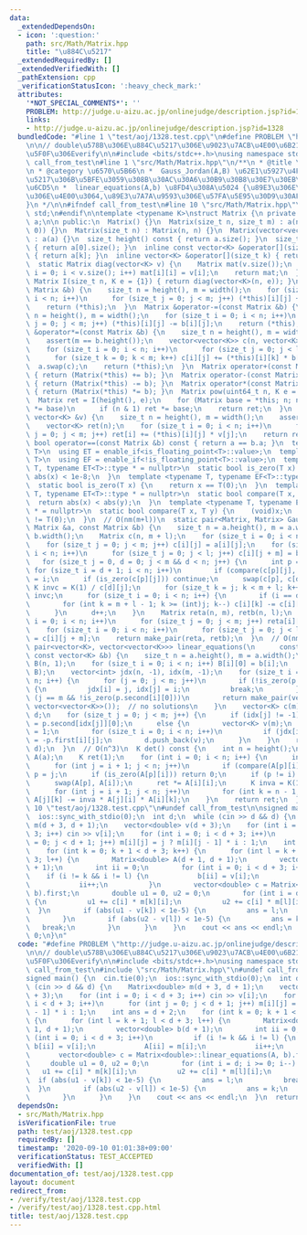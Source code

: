```yaml
---
data:
  _extendedDependsOn:
  - icon: ':question:'
    path: src/Math/Matrix.hpp
    title: "\u884C\u5217"
  _extendedRequiredBy: []
  _extendedVerifiedWith: []
  _pathExtension: cpp
  _verificationStatusIcon: ':heavy_check_mark:'
  attributes:
    '*NOT_SPECIAL_COMMENTS*': ''
    PROBLEM: http://judge.u-aizu.ac.jp/onlinejudge/description.jsp?id=1328
    links:
    - http://judge.u-aizu.ac.jp/onlinejudge/description.jsp?id=1328
  bundledCode: "#line 1 \"test/aoj/1328.test.cpp\"\n#define PROBLEM \"http://judge.u-aizu.ac.jp/onlinejudge/description.jsp?id=1328\"\
    \n\n// double\u578B\u306E\u884C\u5217\u306E\u9023\u7ACB\u4E00\u6B21\u65B9\u7A0B\
    \u5F0F\u306Everify\n\n#include <bits/stdc++.h>\nusing namespace std;\n\n#define\
    \ call_from_test\n#line 1 \"src/Math/Matrix.hpp\"\n/**\n * @title \u884C\u5217\
    \n * @category \u6570\u5B66\n *  Gauss_Jordan(A,B) \u62E1\u5927\u4FC2\u6570\u884C\
    \u5217\u306B\u5BFE\u3059\u308B\u30AC\u30A6\u30B9\u30B8\u30E7\u30EB\u30C0\u30F3\
    \u6CD5\n *  linear_equations(A,b) \u8FD4\u308A\u5024 {\u89E3\u306E\u3046\u3061\
    \u306E\u4E00\u3064,\u89E3\u7A7A\u9593\u306E\u57FA\u5E95\u30D9\u30AF\u30C8\u30EB\
    }\n */\n\n#ifndef call_from_test\n#line 10 \"src/Math/Matrix.hpp\"\nusing namespace\
    \ std;\n#endif\n\ntemplate <typename K>\nstruct Matrix {\n private:\n  vector<vector<K>>\
    \ a;\n\n public:\n  Matrix() {}\n  Matrix(size_t n, size_t m) : a(n, vector<K>(m,\
    \ 0)) {}\n  Matrix(size_t n) : Matrix(n, n) {}\n  Matrix(vector<vector<K>> a)\
    \ : a(a) {}\n  size_t height() const { return a.size(); }\n  size_t width() const\
    \ { return a[0].size(); }\n  inline const vector<K> &operator[](size_t k) const\
    \ { return a[k]; }\n  inline vector<K> &operator[](size_t k) { return a[k]; }\n\
    \  static Matrix diag(vector<K> v) {\n    Matrix mat(v.size());\n    for (size_t\
    \ i = 0; i < v.size(); i++) mat[i][i] = v[i];\n    return mat;\n  }\n  static\
    \ Matrix I(size_t n, K e = {1}) { return diag(vector<K>(n, e)); }\n  Matrix &operator+=(const\
    \ Matrix &b) {\n    size_t n = height(), m = width();\n    for (size_t i = 0;\
    \ i < n; i++)\n      for (size_t j = 0; j < m; j++) (*this)[i][j] += b[i][j];\n\
    \    return (*this);\n  }\n  Matrix &operator-=(const Matrix &b) {\n    size_t\
    \ n = height(), m = width();\n    for (size_t i = 0; i < n; i++)\n      for (size_t\
    \ j = 0; j < m; j++) (*this)[i][j] -= b[i][j];\n    return (*this);\n  }\n  Matrix\
    \ &operator*=(const Matrix &b) {\n    size_t n = height(), m = width(), l = b.width();\n\
    \    assert(m == b.height());\n    vector<vector<K>> c(n, vector<K>(l, 0));\n\
    \    for (size_t i = 0; i < n; i++)\n      for (size_t j = 0; j < l; j++)\n  \
    \      for (size_t k = 0; k < m; k++) c[i][j] += (*this)[i][k] * b[k][j];\n  \
    \  a.swap(c);\n    return (*this);\n  }\n  Matrix operator+(const Matrix &b) const\
    \ { return (Matrix(*this) += b); }\n  Matrix operator-(const Matrix &b) const\
    \ { return (Matrix(*this) -= b); }\n  Matrix operator*(const Matrix &b) const\
    \ { return (Matrix(*this) *= b); }\n  Matrix pow(uint64_t n, K e = {1}) {\n  \
    \  Matrix ret = I(height(), e);\n    for (Matrix base = *this; n; n >>= 1, base\
    \ *= base)\n      if (n & 1) ret *= base;\n    return ret;\n  }\n  vector<K> operator*(const\
    \ vector<K> &v) {\n    size_t n = height(), m = width();\n    assert(m == v.size());\n\
    \    vector<K> ret(n);\n    for (size_t i = 0; i < n; i++)\n      for (size_t\
    \ j = 0; j < m; j++) ret[i] += (*this)[i][j] * v[j];\n    return ret;\n  }\n \
    \ bool operator==(const Matrix &b) const { return a == b.a; }\n  template <typename\
    \ T>\n  using ET = enable_if<is_floating_point<T>::value>;\n  template <typename\
    \ T>\n  using EF = enable_if<!is_floating_point<T>::value>;\n  template <typename\
    \ T, typename ET<T>::type * = nullptr>\n  static bool is_zero(T x) {\n    return\
    \ abs(x) < 1e-8;\n  }\n  template <typename T, typename EF<T>::type * = nullptr>\n\
    \  static bool is_zero(T x) {\n    return x == T(0);\n  }\n  template <typename\
    \ T, typename ET<T>::type * = nullptr>\n  static bool compare(T x, T y) {\n  \
    \  return abs(x) < abs(y);\n  }\n  template <typename T, typename EF<T>::type\
    \ * = nullptr>\n  static bool compare(T x, T y) {\n    (void)x;\n    return y\
    \ != T(0);\n  }\n  // O(nm(m+l))\n  static pair<Matrix, Matrix> Gauss_Jordan(const\
    \ Matrix &a, const Matrix &b) {\n    size_t n = a.height(), m = a.width(), l =\
    \ b.width();\n    Matrix c(n, m + l);\n    for (size_t i = 0; i < n; i++)\n  \
    \    for (size_t j = 0; j < m; j++) c[i][j] = a[i][j];\n    for (size_t i = 0;\
    \ i < n; i++)\n      for (size_t j = 0; j < l; j++) c[i][j + m] = b[i][j];\n \
    \   for (size_t j = 0, d = 0; j < m && d < n; j++) {\n      int p = d;\n     \
    \ for (size_t i = d + 1; i < n; i++)\n        if (compare(c[p][j], c[i][j])) p\
    \ = i;\n      if (is_zero(c[p][j])) continue;\n      swap(c[p], c[d]);\n     \
    \ K invc = K(1) / c[d][j];\n      for (size_t k = j; k < m + l; k++) c[d][k] *=\
    \ invc;\n      for (size_t i = 0; i < n; i++) {\n        if (i == d) continue;\n\
    \        for (int k = m + l - 1; k >= (int)j; k--) c[i][k] -= c[i][j] * c[d][k];\n\
    \      }\n      d++;\n    }\n    Matrix reta(n, m), retb(n, l);\n    for (size_t\
    \ i = 0; i < n; i++)\n      for (size_t j = 0; j < m; j++) reta[i][j] = c[i][j];\n\
    \    for (size_t i = 0; i < n; i++)\n      for (size_t j = 0; j < l; j++) retb[i][j]\
    \ = c[i][j + m];\n    return make_pair(reta, retb);\n  }\n  // O(nm^2)\n  static\
    \ pair<vector<K>, vector<vector<K>>> linear_equations(\n      const Matrix &a,\
    \ const vector<K> &b) {\n    size_t n = a.height(), m = a.width();\n    Matrix\
    \ B(n, 1);\n    for (size_t i = 0; i < n; i++) B[i][0] = b[i];\n    auto p = Gauss_Jordan(a,\
    \ B);\n    vector<int> jdx(n, -1), idx(m, -1);\n    for (size_t i = 0, j; i <\
    \ n; i++) {\n      for (j = 0; j < m; j++)\n        if (!is_zero(p.first[i][j]))\
    \ {\n          jdx[i] = j, idx[j] = i;\n          break;\n        }\n      if\
    \ (j == m && !is_zero(p.second[i][0]))\n        return make_pair(vector<K>(),\
    \ vector<vector<K>>());  // no solutions\n    }\n    vector<K> c(m);\n    vector<vector<K>>\
    \ d;\n    for (size_t j = 0; j < m; j++) {\n      if (idx[j] != -1)\n        c[j]\
    \ = p.second[idx[j]][0];\n      else {\n        vector<K> v(m);\n        v[j]\
    \ = 1;\n        for (size_t i = 0; i < n; i++)\n          if (jdx[i] != -1) v[jdx[i]]\
    \ = -p.first[i][j];\n        d.push_back(v);\n      }\n    }\n    return make_pair(c,\
    \ d);\n  }\n  // O(n^3)\n  K det() const {\n    int n = height();\n    Matrix\
    \ A(a);\n    K ret(1);\n    for (int i = 0; i < n; i++) {\n      int p = i;\n\
    \      for (int j = i + 1; j < n; j++)\n        if (compare(A[p][i], A[j][i]))\
    \ p = j;\n      if (is_zero(A[p][i])) return 0;\n      if (p != i) ret = -ret;\n\
    \      swap(A[p], A[i]);\n      ret *= A[i][i];\n      K inva = K(1) / A[i][i];\n\
    \      for (int j = i + 1; j < n; j++)\n        for (int k = n - 1; k >= i; k--)\
    \ A[j][k] -= inva * A[j][i] * A[i][k];\n    }\n    return ret;\n  }\n};\n#line\
    \ 10 \"test/aoj/1328.test.cpp\"\n#undef call_from_test\n\nsigned main() {\n  cin.tie(0);\n\
    \  ios::sync_with_stdio(0);\n  int d;\n  while (cin >> d && d) {\n    Matrix<double>\
    \ m(d + 3, d + 1);\n    vector<double> v(d + 3);\n    for (int i = 0; i < d +\
    \ 3; i++) cin >> v[i];\n    for (int i = 0; i < d + 3; i++)\n      for (int j\
    \ = 0; j < d + 1; j++) m[i][j] = j ? m[i][j - 1] * i : 1;\n    int ans = d + 2;\n\
    \    for (int k = 0; k + 1 < d + 3; k++) {\n      for (int l = k + 1; l < d +\
    \ 3; l++) {\n        Matrix<double> A(d + 1, d + 1);\n        vector<double> b(d\
    \ + 1);\n        int ii = 0;\n        for (int i = 0; i < d + 3; i++)\n      \
    \    if (i != k && i != l) {\n            b[ii] = v[i];\n            A[ii] = m[i];\n\
    \            ii++;\n          }\n        vector<double> c = Matrix<double>::linear_equations(A,\
    \ b).first;\n        double u1 = 0, u2 = 0;\n        for (int i = d; i >= 0; i--)\
    \ {\n          u1 += c[i] * m[k][i];\n          u2 += c[i] * m[l][i];\n      \
    \  }\n        if (abs(u1 - v[k]) < 1e-5) {\n          ans = l;\n          break;\n\
    \        }\n        if (abs(u2 - v[l]) < 1e-5) {\n          ans = k;\n       \
    \   break;\n        }\n      }\n    }\n    cout << ans << endl;\n  }\n  return\
    \ 0;\n}\n"
  code: "#define PROBLEM \"http://judge.u-aizu.ac.jp/onlinejudge/description.jsp?id=1328\"\
    \n\n// double\u578B\u306E\u884C\u5217\u306E\u9023\u7ACB\u4E00\u6B21\u65B9\u7A0B\
    \u5F0F\u306Everify\n\n#include <bits/stdc++.h>\nusing namespace std;\n\n#define\
    \ call_from_test\n#include \"src/Math/Matrix.hpp\"\n#undef call_from_test\n\n\
    signed main() {\n  cin.tie(0);\n  ios::sync_with_stdio(0);\n  int d;\n  while\
    \ (cin >> d && d) {\n    Matrix<double> m(d + 3, d + 1);\n    vector<double> v(d\
    \ + 3);\n    for (int i = 0; i < d + 3; i++) cin >> v[i];\n    for (int i = 0;\
    \ i < d + 3; i++)\n      for (int j = 0; j < d + 1; j++) m[i][j] = j ? m[i][j\
    \ - 1] * i : 1;\n    int ans = d + 2;\n    for (int k = 0; k + 1 < d + 3; k++)\
    \ {\n      for (int l = k + 1; l < d + 3; l++) {\n        Matrix<double> A(d +\
    \ 1, d + 1);\n        vector<double> b(d + 1);\n        int ii = 0;\n        for\
    \ (int i = 0; i < d + 3; i++)\n          if (i != k && i != l) {\n           \
    \ b[ii] = v[i];\n            A[ii] = m[i];\n            ii++;\n          }\n \
    \       vector<double> c = Matrix<double>::linear_equations(A, b).first;\n   \
    \     double u1 = 0, u2 = 0;\n        for (int i = d; i >= 0; i--) {\n       \
    \   u1 += c[i] * m[k][i];\n          u2 += c[i] * m[l][i];\n        }\n      \
    \  if (abs(u1 - v[k]) < 1e-5) {\n          ans = l;\n          break;\n      \
    \  }\n        if (abs(u2 - v[l]) < 1e-5) {\n          ans = k;\n          break;\n\
    \        }\n      }\n    }\n    cout << ans << endl;\n  }\n  return 0;\n}"
  dependsOn:
  - src/Math/Matrix.hpp
  isVerificationFile: true
  path: test/aoj/1328.test.cpp
  requiredBy: []
  timestamp: '2020-09-10 01:01:38+09:00'
  verificationStatus: TEST_ACCEPTED
  verifiedWith: []
documentation_of: test/aoj/1328.test.cpp
layout: document
redirect_from:
- /verify/test/aoj/1328.test.cpp
- /verify/test/aoj/1328.test.cpp.html
title: test/aoj/1328.test.cpp
---
```

